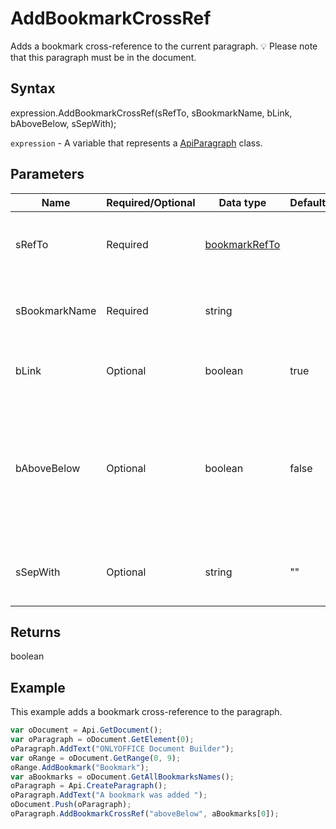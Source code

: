 # AddBookmarkCrossRef

Adds a bookmark cross-reference to the current paragraph.
💡 Please note that this paragraph must be in the document.

## Syntax

expression.AddBookmarkCrossRef(sRefTo, sBookmarkName, bLink, bAboveBelow, sSepWith);

`expression` - A variable that represents a [ApiParagraph](../ApiParagraph.md) class.

## Parameters

| **Name** | **Required/Optional** | **Data type** | **Default** | **Description** |
| ------------- | ------------- | ------------- | ------------- | ------------- |
| sRefTo | Required | [bookmarkRefTo](../../Enumeration/bookmarkRefTo.md) |  | The text or numeric value of a bookmark reference you want to insert. |
| sBookmarkName | Required | string |  | The name of the bookmark to be referred to (must be in the document). |
| bLink | Optional | boolean | true | Specifies if the reference will be inserted as a hyperlink. |
| bAboveBelow | Optional | boolean | false | Specifies if the above/below words indicating the position of the reference should be included (don't used with the "text" and "aboveBelow" sRefType). |
| sSepWith | Optional | string | "" | A number separator (used only with the "fullCtxParaNum" sRefType). |

## Returns

boolean

## Example

This example adds a bookmark cross-reference to the paragraph.

```javascript
var oDocument = Api.GetDocument(); 
var oParagraph = oDocument.GetElement(0); 
oParagraph.AddText("ONLYOFFICE Document Builder"); 
var oRange = oDocument.GetRange(0, 9); 
oRange.AddBookmark("Bookmark");
var aBookmarks = oDocument.GetAllBookmarksNames();
oParagraph = Api.CreateParagraph();
oParagraph.AddText("A bookmark was added ");
oDocument.Push(oParagraph);
oParagraph.AddBookmarkCrossRef("aboveBelow", aBookmarks[0]);
```
